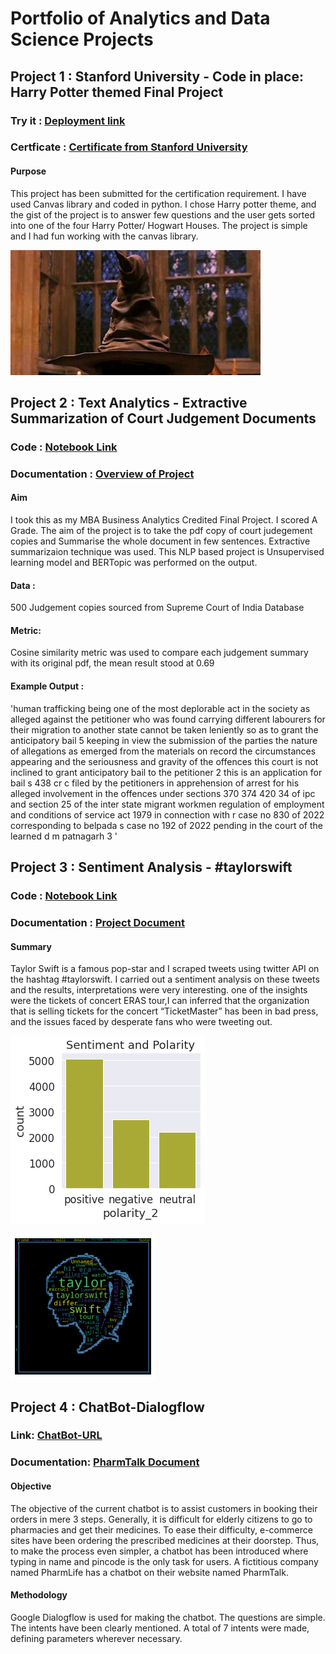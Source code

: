 # Portfolio of Analytics and Data Science Projects

## Project 1 : Stanford University - Code in place: Harry Potter themed Final Project
### Try it : [Deployment link](https://codeinplace.stanford.edu/cip3/share/H9JqXbU5PWO7UpBSw1vw)
### Certficate : [Certificate from Stanford University](https://codeinplace.stanford.edu/cip3/certificate/9ultll)
#### Purpose
This project has been submitted for the certification requirement. I have used Canvas library and coded in python. I chose Harry potter theme, and the gist of the project is to answer few questions and the user gets sorted into one of the four Harry Potter/ Hogwart Houses. The project is simple and I had fun working with the canvas library. 

 <img src="./images/sorting%20hat.jpg" width="400" height ="200">

## Project 2 : Text Analytics - Extractive Summarization of Court Judgement Documents
### Code : [Notebook Link](https://github.com/Monisha5621/Data-Science-Portfolio/blob/main/MBA_Final_Project_Text_Analytics.ipynb)
### Documentation : [Overview of Project](https://docs.google.com/presentation/d/1OjXnAGMLrZRxGgNqb6zGu5EgGOrIKjq_hXQrmcgXaZI/edit?usp=sharing)
#### Aim 
I took this as my MBA Business Analytics Credited Final Project. I scored A Grade. The aim of the project is to take the pdf copy of court judegement copies and Summarise the whole document in few sentences. Extractive summarizaion technique was used. This NLP based project is Unsupervised learning model and BERTopic was performed on the output. 
#### Data : 
500 Judgement copies sourced from Supreme Court of India Database
#### Metric:
Cosine similarity metric was used to compare each judgement summary with its original pdf, the mean result stood at 0.69
#### Example Output : 
'human trafficking being one of the most deplorable act in the society as alleged against the petitioner who was found carrying different labourers for their migration to another state cannot be taken leniently so as to grant the anticipatory bail 5 keeping in view the submission of the parties the nature of allegations as emerged from the materials on record the circumstances appearing and the seriousness and gravity of the offences this court is not inclined to grant anticipatory bail to the petitioner 2 this is an application for bail s 438 cr c filed by the petitioners in apprehension of arrest for his alleged involvement in the offences under sections 370 374 420 34 of ipc and section 25 of the inter state migrant workmen regulation of employment and conditions of service act 1979 in connection with r case no 830 of 2022 corresponding to belpada s case no 192 of 2022 pending in the court of the learned d m patnagarh 3 '

## Project 3 : Sentiment Analysis - #taylorswift
### Code : [Notebook Link](https://github.com/Monisha5621/Data-Science-Portfolio/blob/main/Sentiment_Analysis_taylorswift.ipynb)
### Documentation : [Project Document](https://docs.google.com/document/d/1Qdlo-OUdgd1B6nbmZAd4qO1wh92CEjmr9H9z0mjenyw/edit?usp=sharing)
#### Summary
Taylor Swift is a famous pop-star and I scraped tweets using twitter API on the hashtag #taylorswift. I carried out a sentiment analysis on these tweets and the results, interpretations were very interesting. one of the insights were the tickets of concert ERAS tour,I can inferred that the organization that is selling tickets for the concert “TicketMaster” has been in bad press, and the issues faced by desperate fans who were tweeting out.

![](/images/1.png) 

![](/images/2.png)

## Project 4 : ChatBot-Dialogflow
### Link: [ChatBot-URL](https://bot.dialogflow.com/71796935-8687-4cfc-a773-38376df5f54a)
### Documentation: [PharmTalk Document](https://docs.google.com/document/d/1g2iylnzHtvkuOqmqD1ualHpaCBeAjBUr7-XHX8N5szY/edit)
#### Objective 
The objective of the current chatbot is to assist customers in booking their orders in mere 3 steps. 
Generally, it is difficult for elderly citizens to go to pharmacies and get their medicines. 
To ease their difficulty, e-commerce sites have been ordering the prescribed medicines at their doorstep. 
Thus, to make the process even simpler, a chatbot has been introduced where typing in name and pincode is the only task for users. 
A fictitious company named PharmLife has a chatbot on their website named PharmTalk. 
#### Methodology 
Google Dialogflow is used for making the chatbot.
The questions are simple.
The intents have been clearly mentioned.
A total of 7 intents were made, defining parameters wherever necessary.






